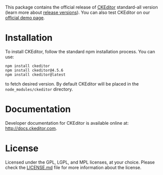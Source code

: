 This package contains the official release of [CKEditor](http://ckeditor.com/) standard-all version (learn more about [release versions](https://github.com/ckeditor/ckeditor-releases#releases-code)). You can also test CKEditor on our [official demo page](http://ckeditor.com/demo).

# Installation
To install CKEditor, follow the standard npm installation process. You can use:

    npm install ckeditor
    npm install ckeditor@4.5.6
    npm install ckeditor@latest
to fetch desired version. By default CKEditor will be placed in the `node_modules/ckeditor` directory.

# Documentation
Developer documentation for CKEditor is available online at: http://docs.ckeditor.com.

# License
Licensed under the GPL, LGPL, and MPL licenses, at your choice.
Please check the [LICENSE.md](https://github.com/ckeditor/ckeditor-releases/blob/master/LICENSE.md) file for more information about the license.
